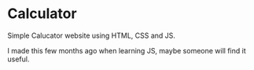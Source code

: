 # Calculator
Simple Calucator website using HTML, CSS and JS.

I made this few months ago when learning JS, maybe someone will find it useful.
